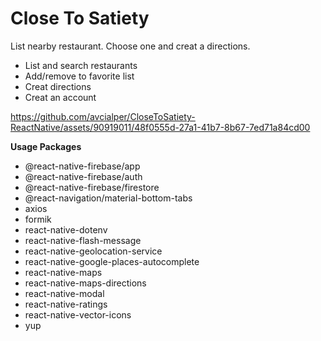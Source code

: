 # Close To Satiety
List nearby restaurant. Choose one and  creat a directions. <br/>
- List and search restaurants
- Add/remove to favorite list
- Creat directions
- Creat an account 
 
https://github.com/avcialper/CloseToSatiety-ReactNative/assets/90919011/48f0555d-27a1-41b7-8b67-7ed71a84cd00

**Usage Packages**
- @react-native-firebase/app
- @react-native-firebase/auth
- @react-native-firebase/firestore
- @react-navigation/material-bottom-tabs
- axios
- formik
- react-native-dotenv
- react-native-flash-message
- react-native-geolocation-service
- react-native-google-places-autocomplete
- react-native-maps
- react-native-maps-directions
- react-native-modal
- react-native-ratings
- react-native-vector-icons
- yup


